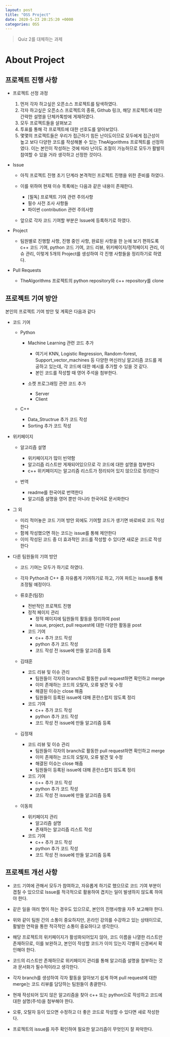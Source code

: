 ```yaml
---
layout: post
title: "OSS Project"
date: 2020-5-23 20:25:20 +0000
categories: OSS
---
```


>Quiz 2를 대체하는 과제

About Project
===============

프로젝트 진행 사항
------------------

* 프로젝트 선정 과정

  1. 먼저 각자 하고싶은 오픈소스 프로젝트를 탐색하였다.
  2. 각자 하고싶은 오픈소스 프로젝트의 종류, Github 링크, 해당 프로젝트에 대한 간략한 설명을 단체카톡방에 게재하였다.
  3. 모두 프로젝트들을 살펴보고
  4. 투표를 통해 각 프로젝트에 대한 선호도를 알아보았다.
  5. 몇몇의 프로젝트들은 우리가 접근하기 힘든 난이도이므로 모두에게 접근성이 높고 보다 다양한 코드를 작성해볼 수 있는 TheAlgorithms 프로젝트를 선정하였다. 이는 본인이 작성하는 것에 따라 난이도 조절이 가능하므로 모두가 활발히 참여할 수 있을 거라 생각하고 선정한 것이다.

* Issue

  * 아직 프로젝트 진행 초기 단계라 본격적인 프로젝트 진행을 위한 준비를 하였다.
  
  * 이를 위하여 현재 이슈 목록에는 다음과 같은 내용이 존재한다.
  
    - [필독] 프로젝트 기여 관련 주의사항
    - 필수 사전 조사 사항들
    - 파이썬 contribution 관련 주의사항
    
  * 앞으로 각자 코드 기여할 부분은 Issue에 등록하기로 하였다.

* Project

  * 팀원별로 진행할 사항, 진행 중인 사항, 완료된 사항을 한 눈에 보기 편하도록 c++ 코드 기여, python 코드 기여, 코드 리뷰, 위키페이지/정적페이지 관리, 이슈 관리, 이렇게 5개의 Project를 생성하여 각 진행 사항들을 정리하기로 하였다.

* Pull Requests

  * TheAlgorithms 프로젝트의 python repository와 c++ repository를 clone
  

프로젝트 기여 방안
-------------------

본인의 프로젝트 기여 방안 및 계획은 다음과 같다

* 코드 기여

  * Python
  
    * Machine Learning 관련 코드 추가
    
      * 여기서 KNN, Logistic Regression, Random-forest, Support_vector_machines 등 다양한 머신러닝 알고리즘 코드를 제공하고 있는데, 각 코드에 대한 예시를 추가할 수 있을 것 같다.
      * 본인 코드를 작성할 때 영어 주석을 첨부한다.
      
    * 소켓 프로그래밍 관련 코드 추가
    
      * Server
      * Client
      
  * C++
  
    * Data_Structrue 추가 코드 작성
    * Sorting 추가 코드 작성
    
* 위키페이지 

  * 알고리즘 설명
  
    * 위키페이지가 많이 빈약함
    * 알고리즘 리스트만 게재되어있으므로 각 코드에 대한 설명을 첨부한다
    * c++ 위키페이지는 알고리즘 리스트가 정리되어 있지 않으므로 정리한다
    
  * 번역
  
    * readme를 한국어로 번역한다
    * 알고리즘 설명을 영어 뿐만 아니라 한국어로 문서화한다
    
* 그 외

  * 미리 적어놓은 코드 기여 방안 외에도 기여할 코드가 생기면 바로바로 코드 작성한다
  * 함께 작성했으면 하는 코드는 issue를 통해 제안한다
  * 이미 작성된 코드 중 더 효과적인 코드를 작성할 수 있다면 새로운 코드로 작성한다
  
* 다른 팀원들의 기여 방안

  * 코드 기여는 모두가 하기로 하였다.
  * 각자 Python과 C++ 중 자유롭게 기여하기로 하고, 기여 파트는 issue를 통해 조정될 예정이다.


  * 류호준(팀장)
    - 전반적인 프로젝트 진행 
    - 정적 페이지 관리
      - 정적 페이지에 팀원들의 활동을 정리하여 post
      - issue, project, pull request에 대한 다양한 활동을 post
    - 코드 기여
      - c++ 추가 코드 작성
      - python 추가 코드 작성
      - 코드 작성 전 issue에 만들 알고리즘 등록
      
  * 김태훈
    - 코드 리뷰 및 이슈 관리
      - 팀원들이 각자의 branch로 활동한 pull request하면 확인하고 merge
      - 이미 존재하는 코드의 오탈자, 오류 발견 및 수정
      - 해결된 이슈는 close 해줌
      - 팀원들이 등록된 issue에 대해 혼란스럽지 않도록 정리
    - 코드 기여
      - c++ 추가 코드 작성
      - python 추가 코드 작성
      - 코드 작성 전 issue에 만들 알고리즘 등록
      
  * 김정재
    - 코드 리뷰 및 이슈 관리
      - 팀원들이 각자의 branch로 활동한 pull request하면 확인하고 merge
      - 이미 존재하는 코드의 오탈자, 오류 발견 및 수정
      - 해결된 이슈는 close 해줌
      - 팀원들이 등록된 issue에 대해 혼란스럽지 않도록 정리
    - 코드 기여
      - c++ 추가 코드 작성
      - python 추가 코드 작성
      - 코드 작성 전 issue에 만들 알고리즘 등록
      
  * 이동희
    - 위키페이지 관리
      - 알고리즘 설명 
      - 존재하는 알고리즘 리스트 작성
    - 코드 기여
      - c++ 추가 코드 작성
      - python 추가 코드 작성
      - 코드 작성 전 issue에 만들 알고리즘 등록



프로젝트 개선 사항
------------------
* 코드 기여에 관해서 모두가 참여하고, 자유롭게 하기로 했으므로 코드 기여 부분이 겹칠 수 있으므로 Issue를 적극적으로 활용하여 겹치는 일이 발생하지 않도록 하여야 한다.

* 같은 일을 여러 명이 하는 경우도 있으므로, 본인의 진행사항을 자주 보고해야 한다.

* 위와 같이 팀원 간의 소통이 중요하지만, 온라인 강의를 수강하고 있는 상태이므로, 활발한 연락을 통한 적극적인 소통이 중요하다고 생각한다.

* 해당 프로젝트의 위키페이지가 활성화되어있지 않아, 코드 이름을 나열한 리스트만 존재하므로, 이를 보완하고, 본인이 작성할 코드가 이미 있는지 각별히 신경써서 확인해야 한다. 

* 코드의 리스트만 존재하므로 위키페이지 관리를 통해 알고리즘 설명을 첨부하는 것과 문서화가 필수적이라고 생각한다.

* 각자 branch를 생성하여 각자 활동을 알아보기 쉽게 하며 pull request에 대한 merge는 코드 리뷰를 담당하는 팀원들이 총괄한다.

* 현재 작성되어 있지 않은 알고리즘을 찾아 c++ 또는 python으로 작성하고 코드에 대한 설명(주석)을 첨부해야 한다.

* 오류, 오탈자 등이 있으면 수정하고 더 좋은 코드로 작성할 수 있다면 새로 작성한다.

* 프로젝트의 issue를 자주 확인하여 필요한 알고리즘이 무엇인지 잘 파악한다.








